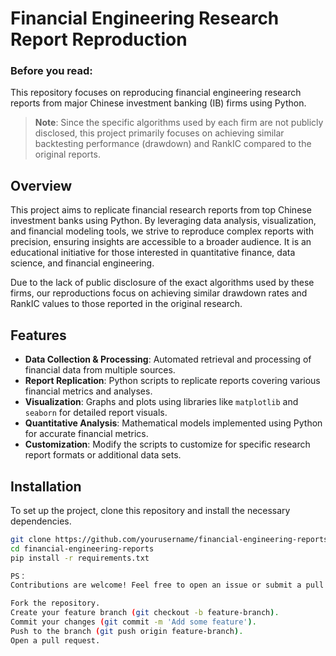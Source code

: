 # Financial Engineering Research Report Reproduction

### Before you read:
This repository focuses on reproducing financial engineering research reports from major Chinese investment banking (IB) firms using Python.

> **Note**: Since the specific algorithms used by each firm are not publicly disclosed, this project primarily focuses on achieving similar backtesting performance (drawdown) and RankIC compared to the original reports.


## Overview
This project aims to replicate financial research reports from top Chinese investment banks using Python. By leveraging data analysis, visualization, and financial modeling tools, we strive to reproduce complex reports with precision, ensuring insights are accessible to a broader audience. It is an educational initiative for those interested in quantitative finance, data science, and financial engineering.

Due to the lack of public disclosure of the exact algorithms used by these firms, our reproductions focus on achieving similar drawdown rates and RankIC values to those reported in the original research.

## Features
- **Data Collection & Processing**: Automated retrieval and processing of financial data from multiple sources.
- **Report Replication**: Python scripts to replicate reports covering various financial metrics and analyses.
- **Visualization**: Graphs and plots using libraries like `matplotlib` and `seaborn` for detailed report visuals.
- **Quantitative Analysis**: Mathematical models implemented using Python for accurate financial metrics.
- **Customization**: Modify the scripts to customize for specific research report formats or additional data sets.

## Installation
To set up the project, clone this repository and install the necessary dependencies.

```bash
git clone https://github.com/yourusername/financial-engineering-reports.git
cd financial-engineering-reports
pip install -r requirements.txt

PS：
Contributions are welcome! Feel free to open an issue or submit a pull request.

Fork the repository.
Create your feature branch (git checkout -b feature-branch).
Commit your changes (git commit -m 'Add some feature').
Push to the branch (git push origin feature-branch).
Open a pull request.
